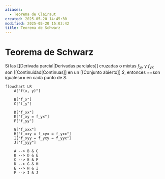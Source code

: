 ```yaml
---
aliases:
  - Teorema de Clairaut
created: 2025-05-20 14:45:30
modified: 2025-05-20 15:03:42
title: Teorema de Schwarz
---
```


# Teorema de Schwarz

Si las [[Derivada parcial|Derivadas parciales]] cruzadas o mixtas $f_{xy}$ y $f_{yx}$ son [[Continuidad|Continuas]] en un [[Conjunto abierto]] $S$, entonces ==son iguales== en cada punto de $S$.

```mermaid
flowchart LR
    A["f(x, y)"]
    
    B["f_x"]
    C["f_y"]
    
    D["f_xx"]
    E["f_xy = f_yx"]
    F["f_yy"]
    
    G["f_xxx"]
    H["f_xxy = f_xyx = f_yxx"]
    I["f_xyy = f_yxy = f_yyx"]
    J["f_yyy"]
    
    A --> B & C
    B --> D & E
    C --> E & F
    D --> G & H
    E --> H & I
    F --> I & J
```
